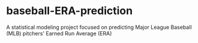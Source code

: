 # baseball-ERA-prediction
A statistical modeling project focused on predicting Major League Baseball (MLB) pitchers' Earned Run Average (ERA)
